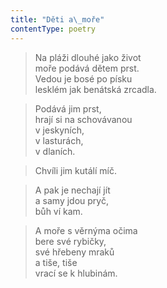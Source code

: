 ```yaml
---
title: "Děti a\_moře"
contentType: poetry
---
```


> Na pláži dlouhé jako život  
> moře podává dětem prst.  
> Vedou je bosé po písku  
> lesklém jak benátská zrcadla.

  

> Podává jim prst,  
> hrají si na schovávanou  
> v jeskyních,  
> v lasturách,  
> v dlaních.

  

> Chvíli jim kutálí míč.

  

> A pak je nechají jít  
> a samy jdou pryč,  
> bůh ví kam.

  

> A moře s věrnýma očima  
> bere své rybičky,  
> své hřebeny mraků  
> a tiše, tiše  
> vrací se k hlubinám.
